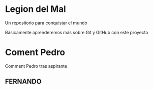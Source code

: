 # Legion del Mal
Un repositorio para conquistar el mundo

Básicamente aprenderemos más sobre Git y GitHub con este proyecto


# Coment Pedro
Comment Pedro tras aspirante

## FERNANDO